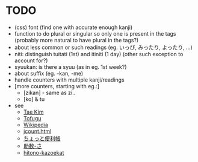 # TODO

* (css) font (find one with accurate enough kanji)
* function to do plural or singular so only one is present in the tags (probably more natural to have plural in the tags?)
* about less common or such readings (eg. いっぴ, みったり, よったり, ...)
* niti: distinguish tuitati (1st) and itiniti (1 day) (other such exception to account for?)
* syuukan: is there a syuu (as in eg. 1st week?)
* about suffix (eg. -kan, -me)
* handle counters with multiple kanji/readings
* [more counters, starting with eg.:]
  - [zikan] - same as zi..
  - [ko] & tu
* see
  - [Tae Kim](http://guidetojapanese.org/learn/grammar/numbers)
  - [Tofugu](https://www.tofugu.com/japanese/japanese-counters-list/)
  - [Wikipedia](https://en.wikipedia.org/wiki/Japanese_counter_word)
  - [jcount.html](https://www.trussel.com/jcount.htm)
  - [ちょっと便利帳](https://www.benricho.org/kazu/kazu_riyou.html)
  - [助数-さ](https://hiramatu-hifuka.com/onyak/onyak2/josu-sa.html)
  - [hitono-kazoekat](http://www.kennya.jp/kotenn/hitono-kazoekat/)
